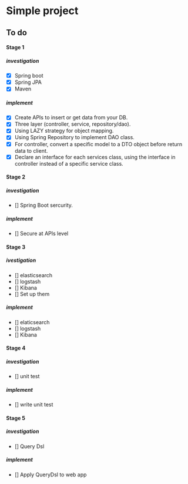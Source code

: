 # Simple project

## To do

#### Stage 1

##### investigation
- [x] Spring boot
- [x] Spring JPA
- [x] Maven
##### implement
- [x] Create APIs to insert or get data from your DB.
- [x] Three layer (controller, service, repository/dao).
- [x] Using LAZY strategy for object mapping.
- [x] Using Spring Repository to implement DAO class.
- [x] For controller, convert a specific model to a DTO object before return data to client.
- [x] Declare an interface for each services class, using the interface in controller instead of a specific service class.

#### Stage 2

##### investigation
- [] Spring Boot sercurity.
##### implement
- [] Secure at APIs level

#### Stage 3

##### ivestigation
- [] elasticsearch
- [] logstash
- [] Kibana
- [] Set up them
##### implement
- [] elaticsearch
- [] logstash
- [] Kibana

#### Stage 4

##### investigation
- [] unit test
##### implement
- [] write unit test

#### Stage 5

##### investigation
- [] Query Dsl
##### implement
- [] Apply QueryDsl to web app


